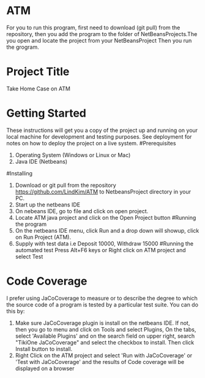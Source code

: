 # ATM

For you to run this program, first need to download (git pull) from the repository, then you add the program to the folder of NetBeansProjects.The you open and locate the project from your NetBeansProject Then you run the grogram.

# Project Title
Take Home Case on ATM
# Getting Started
These instructions will get you a copy of the project up and running on your local machine for development and testing purposes. See deployment for notes on how to deploy the project on a live system.
#Prerequisites
1. Operating System (Windows or Linux or Mac)
2. Java IDE (Netbeans)

#Installing
1. Download or git pull from the repository https://github.com/LindKim/ATM to NetbeansProject directory in your PC.
2. Start up the netbeans IDE
3. On nebeans IDE, go to file and click on open project.
4. Locate ATM java project and click on the Open Project button
#Running the program
1. On the netbeans IDE menu, click Run and a drop down will showup, click on Run Project (ATM).
2. Supply with test data i.e Deposit 10000, Withdraw 15000
#Running the automated test
Press Alt+F6 keys or Right click on ATM project and select Test

# Code Coverage
I prefer using JaCoCoverage to measure or to describe the degree to which the source code of a program is tested by a particular test suite. You can do this by:
1. Make sure JaCoCoverage plugin is install on the netbeans IDE. If not, then you go to menu and click on Tools and select Plugins, On the tabs, select 'Available Plugins' and on the search field on upper right, search "TikiOne JaCoCoverage" and select the checkbox to install. Then click Install button to install.
2. Right Click on the ATM project and select 'Run with JaCoCoverage' or 'Test with JaCoCoverage' and the results of Code coverage will be displayed on a browser
